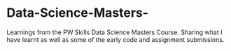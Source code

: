 # Data-Science-Masters-
Learnings from the PW Skills Data Science Masters Course. 
Sharing what I have learnt as well as some of the early code and assignment submissions. 

